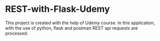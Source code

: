 # REST-with-Flask-Udemy
This project is created with the help of Udemy course. In this application, with the use of python, flask and postman REST api requests are processed. 
